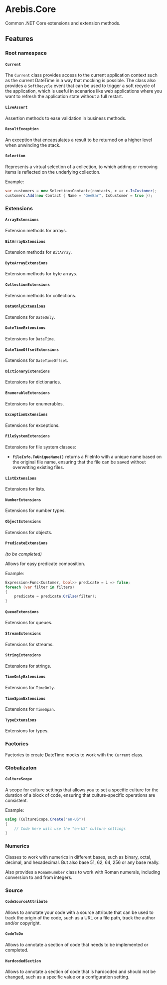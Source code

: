 Arebis.Core
===========

Common .NET Core extensions and extension methods.

## Features

### Root namespace

#### `Current`

The `Current` class provides access to the current application context such as the current DateTime in a way that mocking is possible.
The class also provides a `SoftRecycle` event that can be used to trigger a soft recycle of the application, which is useful in scenarios like web applications where you want to refresh the application state without a full restart.

#### `LiveAssert`

Assertion methods to ease validation in business methods.

#### `ResultException`

An exception that encapsulates a result to be returned on a higher level when unwinding the stack.

#### `Selection`

Represents a virtual selection of a collection, to which adding or removing items is reflected on the underlying collection.

Example:
```csharp
var customers = new Selection<Contact>(contacts, c => c.IsCustomer);
customers.Add(new Contact { Name = "GeeBar", IsCustomer = true });
```

### Extensions

#### `ArrayExtensions`

Extension methods for arrays.

#### `BitArrayExtensions`

Extension methods for `BitArray`.

#### `ByteArrayExtensions`

Extension methods for byte arrays.

#### `CollectionExtensions`

Extension methods for collections.

#### `DataOnlyExtensions`

Extensions for `DateOnly`.

#### `DateTimeExtensions`

Extensions for `DateTime`.

#### `DateTimeOffsetExtensions`

Extensions for `DateTimeOffset`.

#### `DictionaryExtensions`

Extensions for dictionaries.

#### `EnumerableExtensions`

Extensions for enumerables.

#### `ExceptionExtensions`

Extensions for exceptions.

#### `FileSystemExtensions`

Extensions for file system classes:

- **`FileInfo.ToUniqueName()`** returns a FileInfo with a unique name based on the original file name, ensuring that the file can be saved without overwriting existing files.

#### `ListExtensions`

Extensions for lists.

#### `NumberExtensions`

Extensions for number types.

#### `ObjectExtensions`

Extensions for objects.

#### `PredicateExtensions`
_(to be completed)_

Allows for easy predicate composition.

Example:

```csharp
Expression<Func<Customer, bool>> predicate = i => false;
foreach (var filter in filters)
{
    predicate = predicate.OrElse(filter);
}
```

#### `QueueExtensions`

Extensions for queues.

#### `StreamExtensions`

Extensions for streams.

#### `StringExtensions`

Extensions for strings.

#### `TimeOnlyExtensions`

Extensions for `TimeOnly`.

#### `TimeSpanExtensions`

Extensions for `TimeSpan`.

#### `TypeExtensions`

Extensions for types.

### Factories

Factories to create DateTime mocks to work with the `Current` class.

### Globalizaton

#### `CultureScope`

A scope for culture settings that allows you to set a specific culture for the duration of a block of code, ensuring that culture-specific operations are consistent.

Example:
```csharp
using (CultureScope.Create("en-US"))
{
    // Code here will use the "en-US" culture settings
}
```

### Numerics

Classes to work with numerics in different bases, such as binary, octal, decimal, and hexadecimal. But also base 51, 62, 64, 256 or any base really.

Also provides a `RomanNumnber` class to work with Roman numerals, including conversion to and from integers.

### Source

#### `CodeSourceAttribute`

Allows to annotate your code with a source attribute that can be used to track the origin of the code, such as a URL or a file path, track the author and/or copyright.

#### `CodeToDo`

Allows to annotate a section of code that needs to be implemented or completed.

#### `HardcodedSection`

Allows to annotate a section of code that is hardcoded and should not be changed, such as a specific value or a configuration setting.

